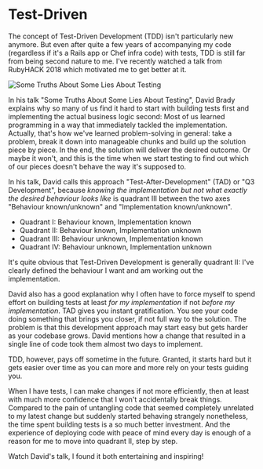 # Test-Driven

The concept of Test-Driven Development (TDD) isn't particularly new anymore. But even after quite a few years of accompanying my code (regardless if it's a Rails app or Chef infra code) with tests, TDD is still far from being second nature to me. I've recently watched a talk from RubyHACK 2018 which motivated me to get better at it.

![Some Truths About Some Lies About Testing](https://www.youtube.com/watch?v=TkbkCzwg6b8)

In his talk "Some Truths About Some Lies About Testing", David Brady explains why so many of us find it hard to start with building tests first and implementing the actual business logic second: Most of us learned programming in a way that immediately tackled the implementation. Actually, that's how we've learned problem-solving in general: take a problem, break it down into manageable chunks and build up the solution piece by piece. In the end, the solution will deliver the desired outcome. Or maybe it won't, and this is the time when we start testing to find out which of our pieces doesn't behave the way it's supposed to.

In his talk, David calls this approach "Test-After-Development" (TAD) or "Q3 Development", because _knowing the implementation but not what exactly the desired behaviour looks like_ is quadrant III between the two axes "Behaviour known/unknown" and "Implementation known/unknown".

* Quadrant I: Behaviour known, Implementation known
* Quadrant II: Behaviour known, Implementation unknown
* Quadrant III: Behaviour unknown, Implementation known
* Quadrant IV: Behaviour unknown, Implementation unknown

It's quite obvious that Test-Driven Development is generally quadrant II: I've clearly defined the behaviour I want and am working out the implementation.

David also has a good explanation why I often have to force myself to spend effort on building tests at least _for my implementation_ if not _before my implementation_. TAD gives you instant gratification. You see your code doing something that brings you closer, if not full way to the solution. The problem is that this development approach may start easy but gets harder as your codebase grows. David mentions how a change that resulted in a single line of code took them almost two days to implement.

TDD, however, pays off sometime in the future. Granted, it starts hard but it gets easier over time as you can more and more rely on your tests guiding you.

When I have tests, I can make changes if not more efficiently, then at least with much more confidence that I won't accidentally break things. Compared to the pain of untangling code that seemed completely unrelated to my latest change but suddenly started behaving strangely nonetheless, the time spent building tests is a so much better investment. And the experience of deploying code with peace of mind every day is enough of a reason for me to move into quadrant II, step by step.

Watch David's talk, I found it both entertaining and inspiring!
